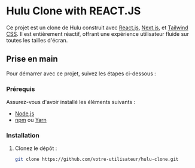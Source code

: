 # Hulu Clone with REACT.JS

Ce projet est un clone de Hulu construit avec [React.js](https://reactjs.org/), [Next.js](https://nextjs.org/), et [Tailwind CSS](https://tailwindcss.com/). Il est entièrement réactif, offrant une expérience utilisateur fluide sur toutes les tailles d'écran.

## Prise en main

Pour démarrer avec ce projet, suivez les étapes ci-dessous :

### Prérequis

Assurez-vous d'avoir installé les éléments suivants :

- [Node.js](https://nodejs.org/)
- [npm](https://www.npmjs.com/) ou [Yarn](https://yarnpkg.com/)

### Installation

1. Clonez le dépôt :

   ```bash
   git clone https://github.com/votre-utilisateur/hulu-clone.git
